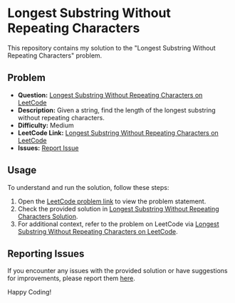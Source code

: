 # Longest Substring Without Repeating Characters

This repository contains my solution to the "Longest Substring Without Repeating Characters" problem.

## Problem

- **Question:** [Longest Substring Without Repeating Characters on LeetCode](https://leetcode.com/problems/longest-substring-without-repeating-characters/)
- **Description:** Given a string, find the length of the longest substring without repeating characters.
- **Difficulty:** Medium
- **LeetCode Link:** [Longest Substring Without Repeating Characters on LeetCode](https://leetcode.com/problems/longest-substring-without-repeating-characters/)
- **Issues:** [Report Issue](https://github.com/muhammad-fiaz/Data-Structures-and-Algorithms-Solutions/issues/new)

## Usage

To understand and run the solution, follow these steps:

1. Open the [LeetCode problem link](https://leetcode.com/problems/longest-substring-without-repeating-characters/) to view the problem statement.
2. Check the provided solution in [Longest Substring Without Repeating Characters Solution](./Solution.cpp).
3. For additional context, refer to the problem on LeetCode via [Longest Substring Without Repeating Characters on LeetCode](https://leetcode.com/problems/longest-substring-without-repeating-characters/).

## Reporting Issues

If you encounter any issues with the provided solution or have suggestions for improvements, please report them [here](https://github.com/muhammad-fiaz/Data-Structures-and-Algorithms-Solutions/issues/new).

Happy Coding!
